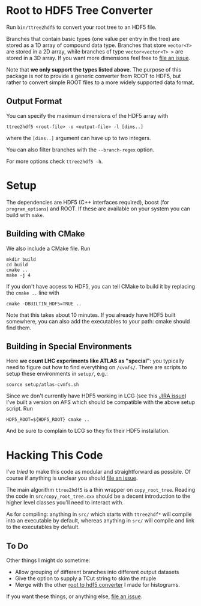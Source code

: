 Root to HDF5 Tree Converter
===========================

Run `bin/ttree2hdf5` to convert your root tree to an HDF5 file.

Branches that contain basic types (one value per entry in the tree)
are stored as a 1D array of compound data type. Branches that store
`vector<T>` are stored in a 2D array, while branches of type
`vector<vector<T> >` are stored in a 3D array. If you want more
dimensions feel free to [file an issue][1].

Note that **we only support the types listed above**. The purpose of
this package is _not_ to provide a generic converter from ROOT to
HDF5, but rather to convert simple ROOT files to a more widely
supported data format.

Output Format
-------------

You can specify the maximum dimensions of the HDF5 array with

```
ttree2hdf5 <root-file> -o <output-file> -l [dims..]
```

where the `[dims..]` argument can have up to two integers.

You can also filter branches with the `--branch-regex` option.

For more options check `ttree2hdf5 -h`.

Setup
=====

The dependencies are HDF5 (C++ interfaces required), boost (for
`program_options`) and ROOT. If these are available on your system you
can build with `make`.

Building with CMake
-------------------

We also include a CMake file. Run

```
mkdir build
cd build
cmake ..
make -j 4
```

If you don't have access to HDF5, you can tell CMake to build it by
replacing the `cmake ..` line with

```
cmake -DBUILTIN_HDF5=TRUE ..
```

Note that this takes about 10 minutes. If you already have HDF5 built
somewhere, you can also add the executables to your path: cmake should
find them.

Building in Special Environments
--------------------------------

Here **we count LHC experiments like ATLAS as "special"**: you
typically need to figure out how to find everything on
`/cvmfs/`. There are scripts to setup these environments in `setup/`,
e.g.:

```
source setup/atlas-cvmfs.sh
```

Since we don't currently have HDF5 working in LCG (see this
[JIRA issue][1]) I've built a version on AFS which should be
compatible with the above setup script. Run

```
HDF5_ROOT=${HDF5_ROOT} cmake ..
```

And be sure to complain to LCG so they fix their HDF5 installation.

[1]: https://sft.its.cern.ch/jira/browse/SPI-984


Hacking This Code
=================

I've _tried_ to make this code as modular and straightforward as
possible. Of course if anything is unclear you should
[file an issue][1].

The main algorithm `ttree2hdf5` is a thin wrapper on
`copy_root_tree`. Reading the code in `src/copy_root_tree.cxx` should
be a decent introduction to the higher level classes you'll need to
interact with.

As for compiling: anything in `src/` which starts with `ttree2hdf*`
will compile into an executable by default, whereas anything in `src/`
will compile and link to the executables by default.

To Do
-----

Other things I might do sometime:

 - Allow grouping of different branches into different output datasets
 - Give the option to supply a TCut string to skim the ntuple
 - Merge with the other [root to hdf5 converter][2] I made for histograms.

If you want these things, or anything else, [file an issue][1].

[1]: https://github.com/dguest/ttree2hdf5/issues
[2]: https://github.com/dguest/th2hdf5
